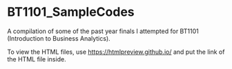 # BT1101_SampleCodes

A compilation of some of the past year finals I attempted for BT1101 (Introduction to Business Analytics).

To view the HTML files, use https://htmlpreview.github.io/ and put the link of the HTML file inside.
